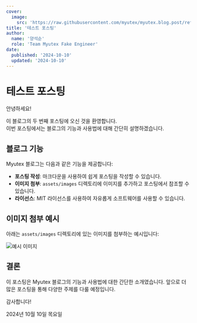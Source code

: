 ```yaml
---
cover:
  image:
    src: 'https://raw.githubusercontent.com/myutex/myutex.blog.post/refs/heads/main/assets/images/cover-news.png'
title: '테스트 포스팅'
author:
  name: '양석순'
  role: 'Team Myutex Fake Engineer'
date:
  published: '2024-10-10'
  updated: '2024-10-10'
---
```


# 테스트 포스팅

안녕하세요!

이 블로그의 두 번째 포스팅에 오신 것을 환영합니다.  
이번 포스팅에서는 블로그의 기능과 사용법에 대해 간단히 설명하겠습니다.

## 블로그 기능

Myutex 블로그는 다음과 같은 기능을 제공합니다:

- **포스팅 작성**: 마크다운을 사용하여 쉽게 포스팅을 작성할 수 있습니다.
- **이미지 첨부**: `assets/images` 디렉토리에 이미지를 추가하고 포스팅에서 참조할 수 있습니다.
- **라이선스**: MIT 라이선스를 사용하여 자유롭게 소프트웨어를 사용할 수 있습니다.

## 이미지 첨부 예시

아래는 `assets/images` 디렉토리에 있는 이미지를 첨부하는 예시입니다:

![예시 이미지](assets/images/example.png)

## 결론

이 포스팅은 Myutex 블로그의 기능과 사용법에 대한 간단한 소개였습니다. 앞으로 더 많은 포스팅을 통해 다양한 주제를 다룰 예정입니다.

감사합니다!

2024년 10월 10일 목요일
